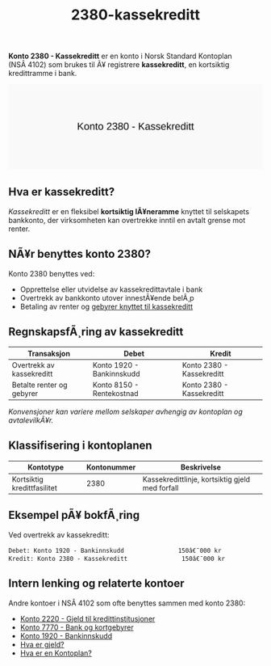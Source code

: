 ﻿---
title: "2380-kassekreditt"
meta_title: "2380-kassekreditt"
meta_description: "**Konto 2380 - Kassekreditt** er en konto i Norsk Standard Kontoplan (NSÂ 4102) som brukes til Ã¥ registrere **kassekreditt**, en kortsiktig kredittramme i bank..."
slug: 2380-kassekreditt
type: blog
layout: pages/single
---

**Konto 2380 - Kassekreditt** er en konto i Norsk Standard Kontoplan (NSÂ 4102) som brukes til Ã¥ registrere **kassekreditt**, en kortsiktig kredittramme i bank.

![Illustrasjon av konto 2380 kassekreditt](2380-kassekreditt-image.svg)

## Hva er kassekreditt?

*Kassekreditt* er en fleksibel **kortsiktig lÃ¥neramme** knyttet til selskapets bankkonto, der virksomheten kan overtrekke inntil en avtalt grense mot renter.

## NÃ¥r benyttes konto 2380?

Konto 2380 benyttes ved:

* Opprettelse eller utvidelse av kassekredittavtale i bank
* Overtrekk av bankkonto utover innestÃ¥ende belÃ¸p
* Betaling av renter og [gebyrer knyttet til kassekreditt](/blogs/kontoplan/7770-bank-og-kortgebyrer "Konto 7770 - Bank og kortgebyrer")

## RegnskapsfÃ¸ring av kassekreditt

| Transaksjon                                   | Debet                         | Kredit                             |
|-----------------------------------------------|-------------------------------|------------------------------------|
| Overtrekk av kassekreditt                     | Konto 1920 - Bankinnskudd     | Konto 2380 - Kassekreditt          |
| Betalte renter og gebyrer                     | Konto 8150 - Rentekostnad     | Konto 2380 - Kassekreditt          |

_*Konvensjoner kan variere mellom selskaper avhengig av kontoplan og avtalevilkÃ¥r.*_

## Klassifisering i kontoplanen

| Kontotype                  | Kontonummer | Beskrivelse                                      |
|----------------------------|-------------|--------------------------------------------------|
| Kortsiktig kredittfasilitet| 2380        | Kassekredittlinje, kortsiktig gjeld med forfall  |

## Eksempel pÃ¥ bokfÃ¸ring

Ved overtrekk av kassekreditt:

```plaintext
Debet: Konto 1920 - Bankinnskudd               150â€¯000 kr
Kredit: Konto 2380 - Kassekreditt               150â€¯000 kr
```

## Intern lenking og relaterte kontoer

Andre kontoer i NSÂ 4102 som ofte benyttes sammen med konto 2380:

* [Konto 2220 - Gjeld til kredittinstitusjoner](/blogs/kontoplan/2220-gjeld-til-kredittinstitusjoner "Konto 2220 - Gjeld til kredittinstitusjoner i Norsk Standard Kontoplan")
* [Konto 7770 - Bank og kortgebyrer](/blogs/kontoplan/7770-bank-og-kortgebyrer "Konto 7770 - Bank og kortgebyrer i Norsk Standard Kontoplan")
* [Konto 1920 - Bankinnskudd](/blogs/kontoplan/1920-bankinnskudd "Konto 1920 - Bankinnskudd i Norsk Standard Kontoplan")
* [Hva er gjeld?](/blogs/regnskap/hva-er-gjeld "Hva er Gjeld i Regnskap? Komplett Guide til Forpliktelser og Gjeldstyper")
* [Hva er en Kontoplan?](/blogs/regnskap/hva-er-kontoplan "Hva er en Kontoplan? Komplett Guide til Kontoplaner i Norsk Regnskap")
